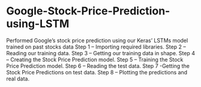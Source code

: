 # Google-Stock-Price-Prediction-using-LSTM
Performed Google’s stock price prediction using our Keras’ LSTMs model trained on past stocks data
Step 1 – Importing required libraries.
Step 2 – Reading our training data.
Step 3 – Getting our training data in shape.
Step 4 – Creating the Stock Price Prediction model.
Step 5 – Training the Stock Price Prediction model.
Step 6 – Reading the test data.
Step 7 -Getting the Stock Price Predictions on test data.
Step 8 – Plotting the predictions and real data.
